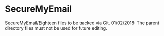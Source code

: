 # SecureMyEmail
SecureMyEmail/Eighteen files to be tracked via Git.
01/02/2018:
The parent directory files must not be used for future editing.
